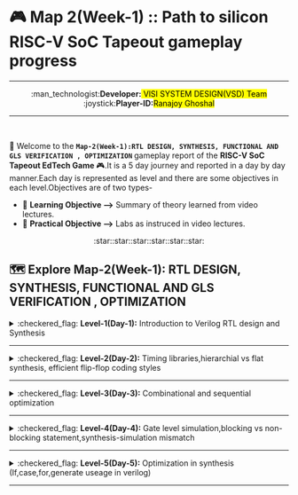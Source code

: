 # 🎮 Map 2(Week-1) :: Path to silicon RISC-V SoC Tapeout gameplay progress
---
<div align="center">:man_technologist:<b>Developer:</b><mark> VlSI SYSTEM DESIGN(VSD) Team</mark></div>
<div align="center">:joystick:<b>Player-ID:</b><mark>Ranajoy Ghoshal</mark></div>

---

<br>

:rocket: Welcome to the <b>`Map-2(Week-1):RTL DESIGN, SYNTHESIS, FUNCTIONAL AND GLS VERIFICATION , OPTIMIZATION` </b> gameplay report of the <b> RISC-V SoC Tapeout EdTech Game </b> :video_game:.It is a 5 day journey and reported in a day by day manner.Each day is represented as level and there are some objectives in each level.Objectives are of two types-

- :book: <b>Learning Objective --></b> Summary of theory learned from video lectures.
- :dart: <b>Practical Objective --></b> Labs as instruced in video lectures.


<div align="center">:star::star::star::star::star::star:</div>

## 🗺️ Explore Map-2(Week-1): RTL DESIGN, SYNTHESIS, FUNCTIONAL AND GLS VERIFICATION , OPTIMIZATION
  <details>
  <summary>:checkered_flag: <b>Level-1(Day-1):</b> Introduction to Verilog RTL design and Synthesis </summary>
    
  ##  :checkered_flag: Level-1(Day-1): Introduction to Verilog RTL design and Synthesis
  :rocket:In this level, I have learned the basic useage of simulation tools-`iverilog, gtkwave` and synthesis tool-`yosys` and standard cell library-`SKY130 PDK`.
  
  :walking: <b>[Explore Level-1 Gameplay](Level_1/readme.md)</b>
  
  :chart_with_upwards_trend: <b>Level-1 Status:</b> :white_check_mark: Completed
  </details>
  
  ---
  <details>
  <summary>:checkered_flag: <b>Level-2(Day-2):</b> Timing libraries,hierarchial vs flat synthesis, efficient flip-flop coding styles </summary>
  
  ##  :checkered_flag: Level-2(Day-2): Timing libraries,hierarchial vs flat synthesis, efficient flip-flop coding styles
   :rocket:At this stage, I have gained the overview of SKY130 PDK library parameters and learned about two types of synthesis as well as different types of flip-flop designs.
  
  :walking: <b>[Explore Level-2 Gameplay](Level_2/readme.md)</b>
  
  :chart_with_upwards_trend: <b>Level-2 Status:</b> :white_check_mark: Completed
  </details>

  ---
  <details>
  <summary>:checkered_flag: <b>Level-3(Day-3):</b> Combinational and sequential optimization</summary>
  
  ##  :checkered_flag: Level-3(Day-3): Combinational and sequential optimization
   :rocket:At this stage, I have gained the overview of SKY130 PDK library parameters and learned about two types of synthesis as well as different types of flip-flop designs.
  
  :walking: <b>[Explore Level-3 Gameplay](Level_3/readme.md)</b>
  
  :chart_with_upwards_trend: <b>Level-3 Status:</b> :white_check_mark: Completed
  </details>

  ---
  <details>
  <summary>:checkered_flag: <b>Level-4(Day-4):</b> Gate level simulation,blocking vs non-blocking statement,synthesis-simulation mismatch </summary>
  
  ##  :checkered_flag: Level-4(Day-4): Gate level simulation,blocking vs non-blocking statement,synthesis-simulation mismatch
   :rocket:At this stage, I have gained the overview of SKY130 PDK library parameters and learned about two types of synthesis as well as different types of flip-flop designs.
  
  :walking: <b>[Explore Level-4 Gameplay](Level_4/readme.md)</b>
  
  :chart_with_upwards_trend: <b>Level-4 Status:</b> :white_check_mark: Completed
  </details>

  ---
  <details>
  <summary>:checkered_flag: <b>Level-5(Day-5):</b> Optimization in synthesis (If,case,for,generate useage in verilog) </summary>
  
  ##  :checkered_flag: Level-5(Day-5): Optimization in synthesis (If,case,for,generate useage in verilog) 
   :rocket:At this stage, I have gained the overview of SKY130 PDK library parameters and learned about two types of synthesis as well as different types of flip-flop designs.
  
  :walking: <b>[Explore Level-5 Gameplay](Level_5/readme.md)</b>
  
  :chart_with_upwards_trend: <b>Level-5 Status:</b> :white_check_mark: Completed
  </details>

  ---
